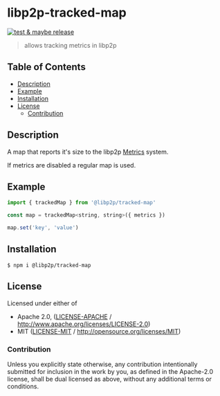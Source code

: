 # libp2p-tracked-map <!-- omit in toc -->

[![test & maybe release](https://github.com/libp2p/js-libp2p-tracked-map/actions/workflows/js-test-and-release.yml/badge.svg)](https://github.com/libp2p/js-libp2p-tracked-map/actions/workflows/js-test-and-release.yml)

> allows tracking metrics in libp2p

## Table of Contents <!-- omit in toc -->

- [Description](#description)
- [Example](#example)
- [Installation](#installation)
- [License](#license)
  - [Contribution](#contribution)

## Description

A map that reports it's size to the libp2p [Metrics](https://github.com/libp2p/js-libp2p-interfaces/tree/master/packages/libp2p-interfaces/src/metrics#readme) system.

If metrics are disabled a regular map is used.

## Example

```JavaScript
import { trackedMap } from '@libp2p/tracked-map'

const map = trackedMap<string, string>({ metrics })

map.set('key', 'value')
```

## Installation

```console
$ npm i @libp2p/tracked-map
```

## License

Licensed under either of

 * Apache 2.0, ([LICENSE-APACHE](LICENSE-APACHE) / http://www.apache.org/licenses/LICENSE-2.0)
 * MIT ([LICENSE-MIT](LICENSE-MIT) / http://opensource.org/licenses/MIT)

### Contribution

Unless you explicitly state otherwise, any contribution intentionally submitted for inclusion in the work by you, as defined in the Apache-2.0 license, shall be dual licensed as above, without any additional terms or conditions.
